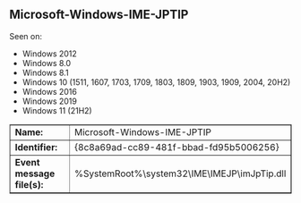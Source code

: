 ## Microsoft-Windows-IME-JPTIP

Seen on:
* Windows 2012
* Windows 8.0
* Windows 8.1
* Windows 10 (1511, 1607, 1703, 1709, 1803, 1809, 1903, 1909, 2004, 20H2)
* Windows 2016
* Windows 2019
* Windows 11 (21H2)

<table border="1" class="docutils">
  <tbody>
    <tr>
      <td><b>Name:</b></td>
      <td>Microsoft-Windows-IME-JPTIP</td>
    </tr>
    <tr>
      <td><b>Identifier:</b></td>
      <td>{8c8a69ad-cc89-481f-bbad-fd95b5006256}</td>
    </tr>
    <tr>
      <td><b>Event message file(s):</b></td>
      <td>%SystemRoot%\system32\IME\IMEJP\imJpTip.dll</td>
    </tr>
  </tbody>
</table>

&nbsp;

